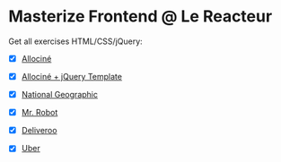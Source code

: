 # Masterize Frontend @ Le Reacteur

Get all exercises HTML/CSS/jQuery:

- [x] [Allociné](https://xaviercolombel.github.io/allocine/original/index.html)

- [x] [Allociné + jQuery Template](https://xaviercolombel.github.io/allocine/jQuery_template/index.html)

- [x] [National Geographic](https://xaviercolombel.github.io/natgeo/index.html)

- [x] [Mr. Robot](https://xaviercolombel.github.io/mrrobot/index.html)

- [x] [Deliveroo](https://xaviercolombel.github.io/deliveroo/index.html)

- [x] [Uber](https://xaviercolombel.github.io/uber/index.html)